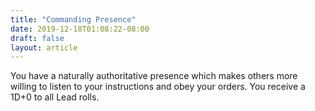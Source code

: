```yaml
---
title: "Commanding Presence"
date: 2019-12-18T01:08:22-08:00
draft: false
layout: article
---
```


You have a naturally authoritative presence which makes others more willing to listen to your instructions and obey your orders. You receive a 1D+0 to all Lead rolls.